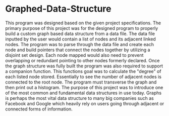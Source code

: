 # Graphed-Data-Structure
This program was designed based on the given project specifications. The primary purpose of this project was for the designed program to properly build a custom graph based data structure from a data file. The data file inputted by the user would contain a list of nodes and its adjacent linked nodes. The program was to parse through the data file and create each node and build pointers that connect the nodes together by utilizing a disjoint set design. Each node mapped would also need to prevent overlapping or redundant pointing to other nodes formerly declared. Once the graph structure was fully built the program was also required to support a companion function. This functions goal was to calculate the "degree" of each listed node stored. Essentially to see the number of adjacent nodes is connected to the root node. The program must transverse the graph and then print out a histogram. The purpose of this project was to introduce one of the most common and fundamental data structures in use today. Graphs is perhaps the most vital data structure to many big companies such as Facebook and Google which heavily rely on users going through adjacent or connected forms of information. 
